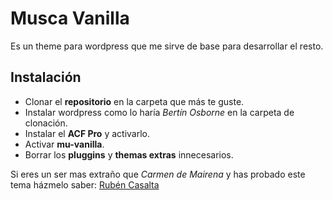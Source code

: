 # Musca Vanilla
Es un theme para wordpress que me sirve de base para desarrollar el resto.

## Instalación
* Clonar el **repositorio** en la carpeta que más te guste.
* Instalar wordpress como lo haría _Bertín Osborne_ en la carpeta de clonación.
* Instalar el **ACF Pro** y activarlo.
* Activar **mu-vanilla**.
* Borrar los **pluggins** y **themas extras** innecesarios.


Si eres un ser mas extraño que _Carmen de Mairena_ y has probado este tema házmelo saber: [Rubén Casalta](mailto:ruben.casalta@gmail.com)
